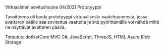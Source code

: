 Virtuaalinen sovitushuone 04/2021
Prototyyppi 

Tavoitteena oli luoda prototyyppi virtuaalisesta vaatehuoneesta, jossa avattaren päälle saa sovitettua vaatteita ja sitä pyörittämällä voi nähdä miltä ne näyttävät avattaren päällä.

Toteutus:
dotNetCore MVC
C#, JavaScript, ThreeJS, HTML
Azure Blob Storage
